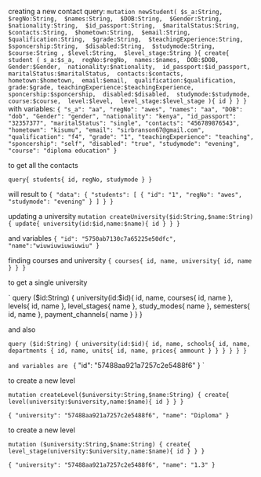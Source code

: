 creating a new contact
query:
`
mutation newStudent(
  $s_a:String, 
  $regNo:String, 
  $names:String, 
  $DOB:String, 
  $Gender:String, 
  $nationality:String, 
  $id_passport:String, 
  $maritalStatus:String, 
  $contacts:String, 
  $hometown:String, 
  $email:String, 
  $qualification:String, 
  $grade:String, 
  $teachingExperience:String, 
  $sponcership:String, 
  $disabled:String, 
  $studymode:String, 
  $course:String ,
  $level:String, 
  $level_stage:String
){
  create{
    student (
      s_a:$s_a, 
      regNo:$regNo, 
      names:$names, 
      DOB:$DOB, 
      Gender:$Gender, 
      nationality:$nationality, 
      id_passport:$id_passport, 
      maritalStatus:$maritalStatus, 
      contacts:$contacts, 
      hometown:$hometown, 
      email:$email, 
      qualification:$qualification, 
      grade:$grade,
      teachingExperience:$teachingExperience, 
      sponcership:$sponcership, 
      disabled:$disabled, 
      studymode:$studymode, 
      course:$course, 
      level:$level, 
      level_stage:$level_stage
    ){
      id
    }
  }
}
`
with
variables:
`
{
  "s_a": "aa",
  "regNo": "awes",
  "names": "aa",
  "DOB": "dob",
  "Gender": "gender",
  "nationality": "kenya",
  "id_passport": "32357377",
  "maritalStatus": "single",
  "contacts": "456789876543",
  "hometown": "kisumu",
  "email": "sirbranson67@gmail.com",
  "qualification": "f4",
  "grade": "1",
  "teachingExperience": "teaching",
  "sponcership": "self",
  "disabled": "true",
  "studymode": "evening",
  "course": "diploma education"
}
`


to get all the contacts

`
query{
  students{
    id,
    regNo,
    studymode
  }
}
`

will result to 
`
{
  "data": {
    "students": [
      {
        "id": "1",
        "regNo": "awes",
        "studymode": "evening"
      }
    ]
  }
}
`


updating a university
`
mutation createUniversity($id:String,$name:String) {
  update{
    university(id:$id,name:$name){
      id
    }
  }
}
`

and variables
`
{
  "id": "5750ab7130c7a65225e50dfc",
  "name":"wiuwiuwiuwiuwiu"
}
`

finding courses and university
`
{
  courses{
    id,
    name,
    university{
      id,
      name
    }
  }
}
`

to get a single university

`
query ($id:String) {
	university(id:$id){
    id,
    name,
    courses{
      id,
      name
    },
    levels{
      id,
      name
    },
    level_stages{
      name
    },
    study_modes{
      name
    },
    semesters{
      id,
      name
    },
    payment_channels{
      name
    }
  }
}


and also 

`
query ($id:String) {
	university(id:$id){
    id,
    name,
    schools{
      id,
      name,
      departments {
        id,
        name,
        units{
          id,
          name,
          prices{
            ammount
          }
        }
      }
    }
  }
}
`

`
and variables are 
`
{
  "id": "57488aa921a7257c2e5488f6"
}
`


to create a new level

`
mutation createLevel($university:String,$name:String) {
  create{
    level(university:$university,name:$name){
      id
    }
  }
}
`

`
{
  "university": "57488aa921a7257c2e5488f6",
  "name": "Diploma"
}
`


to create a new level

`
mutation ($university:String,$name:String) {
  create{
    level_stage(university:$university,name:$name){
      id
    }
  }
}
`

`
{
  "university": "57488aa921a7257c2e5488f6",
  "name": "1.3"
}
`